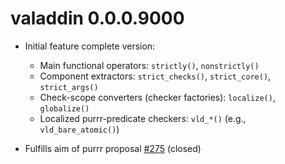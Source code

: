 # valaddin 0.0.0.9000

* Initial feature complete version:
    * Main functional operators: `strictly()`, `nonstrictly()`
    * Component extractors: `strict_checks()`, `strict_core()`, `strict_args()`
    * Check-scope converters (checker factories): `localize()`, `globalize()`
    * Localized purrr-predicate checkers: `vld_*()` (e.g., `vld_bare_atomic()`)

* Fulfills aim of purrr proposal
[#275](https://github.com/hadley/purrr/issues/275) (closed)
